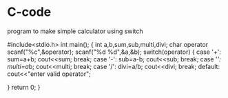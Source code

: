 # C-code
program to make simple calculator using switch

#include<stdio.h>
int main();
{
 int a,b,sum,sub,multi,divi;
 char operator
 scanf("%c",&operator);
 scanf("%d %d",&a,&b);
  switch(operator)
  {
      case '+':
      sum=a+b;
      cout<<sum;
      break;
      case '-':
      sub=a-b;
      cout<<sub;
      break;
      case '*':
      multi=a*b;
      cout<<multi;
      break;
      case '/':
      divi=a/b;
      cout<<divi;
      break;
      default:
      cout<<"enter valid operator";
      
  }
  return 0;
  }
 
 

